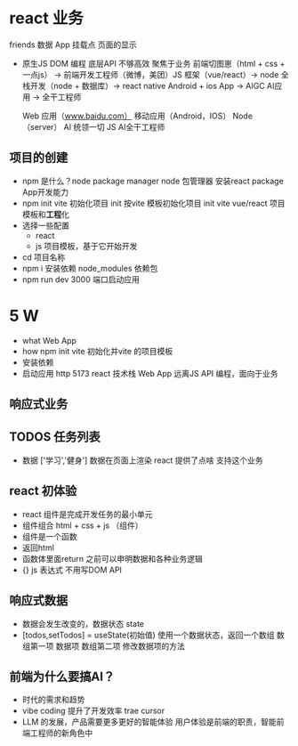 # react 业务
friends 数据
App
挂载点
页面的显示
- 原生JS
  DOM 编程
  底层API 不够高效
  聚焦于业务
  前端切图崽（html + css + 一点js） -> 前端开发工程师（微博，美团）JS
  框架（vue/react）-> node 全栈开发（node + 数据库）-> react native Android + ios App -> AIGC AI应用 -> 全干工程师

  Web 应用（www.baidu.com） 移动应用（Android，IOS）
  Node（server） AI 统领一切 JS AI全干工程师

## 项目的创建
- npm 是什么？node package manager
  node 包管理器 安装react  package App开发能力
- npm init vite
  初始化项目 init
  按vite 模板初始化项目 init
  vite vue/react 项目模板和**工程**化
- 选择一些配置
  - react
  - js
  项目模板，基于它开始开发
- cd 项目名称
- npm i 安装依赖
  node_modules 依赖包
- npm run dev
  3000 端口启动应用

# 5 W
- what Web App
- how npm init vite 初始化并vite 的项目模板
- 安装依赖
- 启动应用 http 5173 react 技术栈 Web App
远离JS API 编程，面向于业务 
## 响应式业务
## TODOS 任务列表
 - 数据 ['学习','健身']
   数据在页面上渲染  react 提供了点啥 支持这个业务

## react 初体验
- react 组件是完成开发任务的最小单元
- 组件组合 html + css + js （组件）
- 组件是一个函数
- 返回html 
- 函数体里面return 之前可以申明数据和各种业务逻辑
- {} js 表达式 不用写DOM API

## 响应式数据
- 数据会发生改变的，数据状态 state
- [todos,setTodos] = useState(初始值) 使用一个数据状态，返回一个数组
  数组第一项 数据项
  数组第二项 修改数据项的方法

## 前端为什么要搞AI？
- 时代的需求和趋势
- vibe coding 提升了开发效率 trae cursor
- LLM 的发展，产品需要更多更好的智能体验
  用户体验是前端的职责，智能前端工程师的新角色中